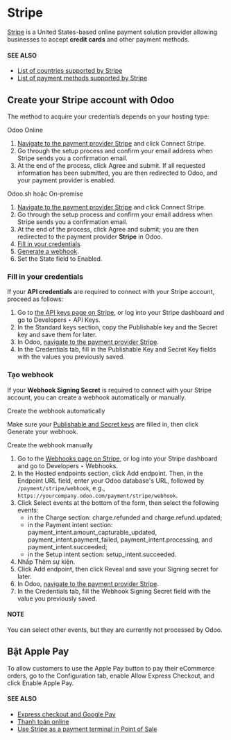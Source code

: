 # Stripe

[Stripe](https://stripe.com/) is a United States-based online payment solution provider allowing
businesses to accept **credit cards** and other payment methods.

#### SEE ALSO
- [List of countries supported by Stripe](https://stripe.com/global)
- [List of payment methods supported by Stripe](https://stripe.com/payments/payment-methods)

## Create your Stripe account with Odoo

The method to acquire your credentials depends on your hosting type:

Odoo Online

1. [Navigate to the payment provider Stripe](../payment_providers.md#payment-providers-supported-providers) and
   click Connect Stripe.
2. Go through the setup process and confirm your email address when Stripe sends you a
   confirmation email.
3. At the end of the process, click Agree and submit. If all requested information
   has been submitted, you are then redirected to Odoo, and your payment provider is enabled.

Odoo.sh hoặc On-premise

1. [Navigate to the payment provider Stripe](../payment_providers.md#payment-providers-supported-providers) and
   click Connect Stripe.
2. Go through the setup process and confirm your email address when Stripe sends you a
   confirmation email.
3. At the end of the process, click Agree and submit; you are then redirected to
   the payment provider **Stripe** in Odoo.
4. [Fill in your credentials](#stripe-api-keys).
5. [Generate a webhook](#stripe-webhook).
6. Set the State field to Enabled.

<a id="stripe-api-keys"></a>

### Fill in your credentials

If your **API credentials** are required to connect with your Stripe account, proceed as follows:

1. Go to [the API keys page on Stripe](https://dashboard.stripe.com/account/apikeys), or log into
   your Stripe dashboard and go to Developers ‣ API Keys.
2. In the Standard keys section, copy the Publishable key and the
   Secret key and save them for later.
3. In Odoo, [navigate to the payment provider Stripe](../payment_providers.md#payment-providers-supported-providers).
4. In the Credentials tab, fill in the Publishable Key and
   Secret Key fields with the values you previously saved.

<a id="stripe-webhook"></a>

### Tạo webhook

If your **Webhook Signing Secret** is required to connect with your Stripe account, you can create a
webhook automatically or manually.

Create the webhook automatically

Make sure your [Publishable and Secret keys](#stripe-api-keys) are filled in, then click
Generate your webhook.

Create the webhook manually

1. Go to the [Webhooks page on Stripe](https://dashboard.stripe.com/webhooks), or log into
   your Stripe dashboard and go to Developers ‣ Webhooks.
2. In the Hosted endpoints section, click Add endpoint. Then, in the
   Endpoint URL field, enter your Odoo database's URL, followed by
   `/payment/stripe/webhook`, e.g., `https://yourcompany.odoo.com/payment/stripe/webhook`.
3. Click Select events at the bottom of the form, then select the following
   events:
   - in the Charge section: charge.refunded and
     charge.refund.updated;
   - in the Payment intent section:
     payment_intent.amount_capturable_updated,
     payment_intent.payment_failed, payment_intent.processing, and
     payment_intent.succeeded;
   - in the Setup intent section: setup_intent.succeeded.
4. Nhấp Thêm sự kiện.
5. Click Add endpoint, then click Reveal and save your
   Signing secret for later.
6. In Odoo, [navigate to the payment provider Stripe](../payment_providers.md#payment-providers-supported-providers).
7. In the Credentials tab, fill the Webhook Signing Secret field with
   the value you previously saved.

#### NOTE
You can select other events, but they are currently not processed by Odoo.

## Bật Apple Pay

To allow customers to use the Apple Pay button to pay their eCommerce orders, go to the
Configuration tab, enable Allow Express Checkout, and click
Enable Apple Pay.

#### SEE ALSO
- [Express checkout and Google Pay](../payment_providers.md#payment-providers-express-checkout)
- [Thanh toán online](../payment_providers.md)
- [Use Stripe as a payment terminal in Point of Sale](../../sales/point_of_sale/payment_methods/terminals/stripe.md)

